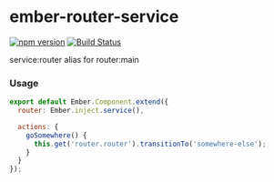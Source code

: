 # ember-router-service
[![npm version](https://badge.fury.io/js/ember-router-service.svg)](https://badge.fury.io/js/ember-router-service)
[![Build Status](https://travis-ci.org/kellyselden/ember-router-service.svg?branch=master)](https://travis-ci.org/kellyselden/ember-router-service)

service:router alias for router:main

### Usage

```js
export default Ember.Component.extend({
  router: Ember.inject.service(),

  actions: {
    goSomewhere() {
      this.get('router.router').transitionTo('somewhere-else');
    }
  }
});
```
